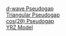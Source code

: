 <a href="dwaveEg.html"><i>d</i>-wave Pseudogap</a>
<br>
<a href="dwaveTriangleEg.html">Triangular Pseudogap</a>
<br>
<a href="dwaveCosEg.html">cos(2&theta;) Pseudogap</a>
<br>
<a href="YRZ3.html">YRZ Model</a>
